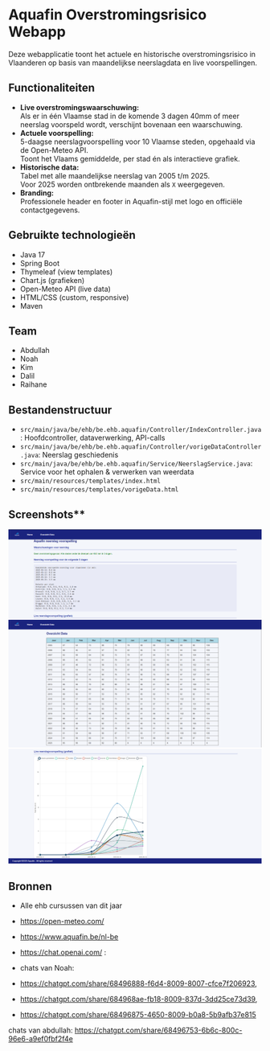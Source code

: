 # Aquafin Overstromingsrisico Webapp

Deze webapplicatie toont het actuele en historische overstromingsrisico in Vlaanderen op basis van maandelijkse neerslagdata en live voorspellingen.

## Functionaliteiten

- **Live overstromingswaarschuwing:**  
  Als er in één Vlaamse stad in de komende 3 dagen 40mm of meer neerslag voorspeld wordt, verschijnt bovenaan een waarschuwing.
- **Actuele voorspelling:**  
  5-daagse neerslagvoorspelling voor 10 Vlaamse steden, opgehaald via de Open-Meteo API.  
  Toont het Vlaams gemiddelde, per stad én als interactieve grafiek.
- **Historische data:**  
  Tabel met alle maandelijkse neerslag van 2005 t/m 2025.  
  Voor 2025 worden ontbrekende maanden als `X` weergegeven.
- **Branding:**  
  Professionele header en footer in Aquafin-stijl met logo en officiële contactgegevens.

## Gebruikte technologieën

- Java 17
- Spring Boot
- Thymeleaf (view templates)
- Chart.js (grafieken)
- Open-Meteo API (live data)
- HTML/CSS (custom, responsive)
- Maven

## Team

- Abdullah
- Noah
- Kim
- Dalil
- Raihane



## Bestandenstructuur

- `src/main/java/be/ehb/be.ehb.aquafin/Controller/IndexController.java`: Hoofdcontroller, dataverwerking, API-calls
- `src/main/java/be/ehb/be.ehb.aquafin/Controller/vorigeDataController.java`: Neerslag geschiedenis
- `src/main/java/be/ehb/be.ehb.aquafin/Service/NeerslagService.java`: Service voor het ophalen & verwerken van weerdata
- `src/main/resources/templates/index.html`
- `src/main/resources/templates/vorigeData.html`
## Screenshots**
![api.png](screenshots/api.png)
![geschiedenis.png](screenshots/geschiedenis.png)
![grafiek.png](screenshots/grafiek.png)
## Bronnen
- Alle ehb cursussen van dit jaar
- https://open-meteo.com/
- https://www.aquafin.be/nl-be
- https://chat.openai.com/  : 

- chats van Noah: 
- https://chatgpt.com/share/68496888-f6d4-8009-8007-cfce7f206923,
- https://chatgpt.com/share/684968ae-fb18-8009-837d-3dd25ce73d39, 
- https://chatgpt.com/share/68496875-4650-8009-b0a8-5b9afb37e815

chats van abdullah:
https://chatgpt.com/share/68496753-6b6c-800c-96e6-a9ef0fbf2f4e

